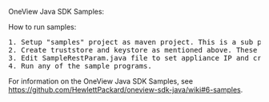 OneView Java SDK Samples:

How to run samples:
<pre>
1. Setup "samples" project as maven project. This is a sub project. It has dependency has "oneview-sdk-java-lib" project.
2. Create truststore and keystore as mentioned above. These are currently placed in src/main/resource. But user is free to change the location.
3. Edit SampleRestParam.java file to set appliance IP and credentials.
4. Run any of the sample programs.
</pre>

For information on the OneView Java SDK Samples, see https://github.com/HewlettPackard/oneview-sdk-java/wiki#6-samples.
